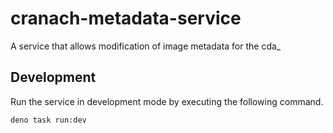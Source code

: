 # cranach-metadata-service
A service that allows modification of image metadata for the cda_


## Development

Run the service in development mode by executing the following command.

```sh
deno task run:dev
```
